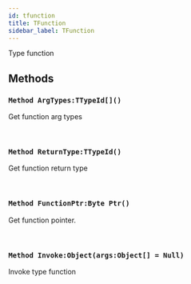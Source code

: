 ```yaml
---
id: tfunction
title: TFunction
sidebar_label: TFunction
---
```


Type function


## Methods

### `Method ArgTypes:TTypeId[]()`

Get function arg types

<br/>

### `Method ReturnType:TTypeId()`

Get function return type

<br/>

### `Method FunctionPtr:Byte Ptr()`

Get function pointer.

<br/>

### `Method Invoke:Object(args:Object[] = Null)`

Invoke type function

<br/>

